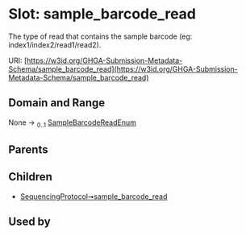 
# Slot: sample_barcode_read


The type of read that contains the sample barcode (eg: index1/index2/read1/read2).

URI: [https://w3id.org/GHGA-Submission-Metadata-Schema/sample_barcode_read](https://w3id.org/GHGA-Submission-Metadata-Schema/sample_barcode_read)


## Domain and Range

None &#8594;  <sub>0..1</sub> [SampleBarcodeReadEnum](SampleBarcodeReadEnum.md)

## Parents


## Children

 *  [SequencingProtocol➞sample_barcode_read](SequencingProtocol_sample_barcode_read.md)

## Used by

